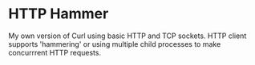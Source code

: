 # HTTP Hammer

My own version of Curl using basic HTTP and TCP sockets.
HTTP client supports 'hammering' or using multiple child processes to make concurrrent HTTP requests.
